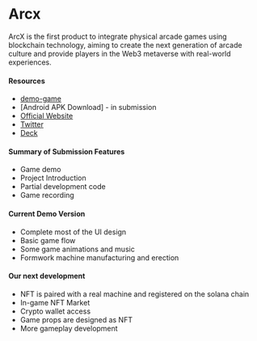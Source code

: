 # Arcx

ArcX is the first product to integrate physical arcade games using blockchain technology, aiming to create the next generation of arcade culture and provide players in the Web3 metaverse with real-world experiences.

#### Resources
- [demo-game]()
- [Android APK Download] - in submission
- [Official Website](http://arcx.world/)
- [Twitter](https://twitter.com/ArcX_games)
- [Deck](https://github.com/ArcX-world/ArcX-world/blob/main/ArcX-EN.pdf)

#### Summary of Submission Features

- Game demo
- Project Introduction
- Partial development code
- Game recording

#### Current Demo Version

- Complete most of the UI design
- Basic game flow
- Some game animations and music
- Formwork machine manufacturing and erection

#### Our next development

- NFT is paired with a real machine and registered on the solana chain
- In-game NFT Market
- Crypto wallet access
- Game props are designed as NFT
- More gameplay development







